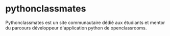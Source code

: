 # pythonclassmates
Pythonclassmates est un site communautaire dédié aux étudiants et mentor du parcours développeur d'application python de openclassrooms.
